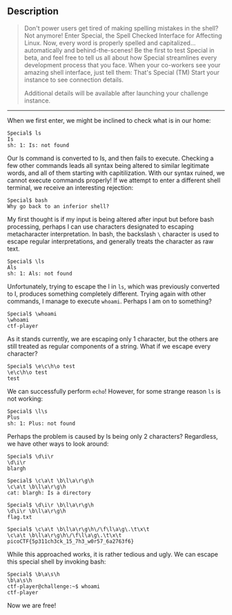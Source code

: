 ## Description

>Don't power users get tired of making spelling mistakes in the shell? Not anymore! Enter Special, the Spell Checked Interface for Affecting Linux. Now, every word is properly spelled and capitalized... automatically and behind-the-scenes! Be the first to test Special in beta, and feel free to tell us all about how Special streamlines every development process that you face. When your co-workers see your amazing shell interface, just tell them: That's Special (TM) Start your instance to see connection details.
>
>Additional details will be available after launching your challenge instance.

----
When we first enter, we might be inclined to check what is in our home:
```
Special$ ls  
Is    
sh: 1: Is: not found
```

Our ls command is converted to Is, and then fails to execute. Checking a few other commands leads all syntax being altered to similar legitimate words, and all of them starting with capitilization. With our syntax ruined, we cannot execute commands properly! If we attempt to enter a different shell terminal, we receive an interesting rejection:
```
Special$ bash  
Why go back to an inferior shell?
```
My first thought is if my input is being altered after input but before bash processing, perhaps I can use characters designated to escaping metacharacter interpretation. In bash, the backslash `\` character is used to escape regular interpretations, and generally treats the character as raw text.
```
Special$ \ls  
Als    
sh: 1: Als: not found
```
Unfortunately, trying to escape the l in `ls`, which was previously converted to I, produces something completely different. Trying again with other commands, I manage to execute `whoami`. Perhaps I am on to something?
```
Special$ \whoami  
\whoami    
ctf-player
```

As it stands currently, we are escaping only 1 character, but the others are still treated as regular components of a string. What if we escape every character?
```
Special$ \e\c\h\o test  
\e\c\h\o test    
test
```
We can successfully perform `echo`! However, for some strange reason `ls` is not working:
```
Special$ \l\s  
Plus    
sh: 1: Plus: not found
```
Perhaps the problem is caused by ls being only 2 characters? Regardless, we have other ways to look around:
```
Special$ \d\i\r  
\d\i\r    
blargh  
  
Special$ \c\a\t \b\l\a\r\g\h  
\c\a\t \b\l\a\r\g\h    
cat: blargh: Is a directory

Special$ \d\i\r \b\l\a\r\g\h  
\d\i\r \b\l\a\r\g\h    
flag.txt  

Special$ \c\a\t \b\l\a\r\g\h\/\f\l\a\g\.\t\x\t  
\c\a\t \b\l\a\r\g\h\/\f\l\a\g\.\t\x\t    
picoCTF{5p311ch3ck_15_7h3_w0r57_6a2763f6}
```
While this approached works, it is rather tedious and ugly. We can escape this special shell by invoking bash:
```
Special$ \b\a\s\h  
\b\a\s\h    
ctf-player@challenge:~$ whoami  
ctf-player
```
Now we are free!
